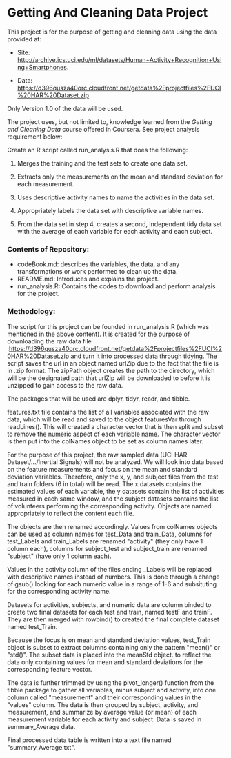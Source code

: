 # Getting And Cleaning Data Project

This project is for the purpose of getting and cleaning data using the data provided at: 

* Site: http://archive.ics.uci.edu/ml/datasets/Human+Activity+Recognition+Using+Smartphones. 

* Data: https://d396qusza40orc.cloudfront.net/getdata%2Fprojectfiles%2FUCI%20HAR%20Dataset.zip


Only Version 1.0 of the data will be used.

The project uses, but not limited to, knowledge learned from the *Getting and Cleaning Data* course offered in Coursera. See project analysis requirement below:

Create an R script called run_analysis.R that does the following:

1. Merges the training and the test sets to create one data set.

2. Extracts only the measurements on the mean and standard deviation for each measurement.

3. Uses descriptive activity names to name the activities in the data set.

4. Appropriately labels the data set with descriptive variable names.

5. From the data set in step 4, creates a second, independent tidy data set with the average of each variable for each activity and each subject.

### Contents of Repository:
* codeBook.md: describes the variables, the data, and any transformations or work performed to clean up the data.
* README.md: Introduces and explains the project.
* run_analysis.R: Contains the codes to download and perform analysis for the project.

### Methodology:

The script for this project can be founded in run_analysis.R (which was mentioned in the above content). It is created for the purpose of downloading the raw data file :https://d396qusza40orc.cloudfront.net/getdata%2Fprojectfiles%2FUCI%20HAR%20Dataset.zip and turn it into processed data through tidying. 
The script saves the url in an object named urlZip due to the fact that the file is in .zip format. The zipPath object creates the path to the directory, which will be the designated path that urlZip will be downloaded to before it is unzipped to gain access to the raw data.

The packages that will be used are dplyr, tidyr, readr, and tibble.

features.txt file contains the list of all variables associated with the raw data, which will be read and saved to the object featuresVar through readLines(). This will created a character vector that is then split and subset to remove the numeric aspect of each variable name. The character vector is then put into the colNames object to be set as column names later.

For the purpose of this project, the raw sampled data (UCI HAR Dataset/.../Inertial Signals) will not be analyzed. We will look into data based on the feature measurements and focus on the mean and standard deviation variables. Therefore, only the x, y, and subject files from the test and train folders (6 in total) will be read. The x datasets contains the estimated values of each variable, the y datasets contain the list of activities measured in each same window, and the subject datasets contains the list of volunteers performing the corresponding activity. Objects are named appropriately to reflect the content each file. 

The objects are then renamed accordingly. Values from colNames objects can be used as column names for test_Data and train_Data, columns for test_Labels and train_Labels are renamed "activity" (they only have 1 column each), columns for subject_test and subject_train are renamed "subject" (have only 1 column each).

Values in the activity column of the files ending _Labels will be replaced with descriptive names instead of numbers. This is done through a change of gsub() looking for each numeric value in a range of 1-6 and subsituting for the corresponding activity name.

Datasets for activities, subjects, and numeric data are column binded to create two final datasets for each test and train, named testF and trainF. They are then merged with rowbind() to created the final complete dataset named test_Train.

Because the focus is on mean and standard deviation values, test_Train object is subset to extract columns containing only the pattern "mean()" or "std()". The subset data is placed into the meanStd object. to reflect the data only containing values for mean and standard deviations for the corresponding feature vector.

The data is further trimmed by using the pivot_longer() function from the tibble package to gather all variables, minus subject and activity, into one column called "measurement" and their corresponding values in the "values" column. The data is then grouped by subject, activity, and measurement, and summarize by average value (or mean) of each measurement variable for each activity and subject. Data is saved in summary_Average data.

Final processed data table is written into a text file named "summary_Average.txt".